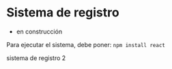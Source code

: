 <h1>Sistema de registro</h1>

- en construcción

Para ejecutar el sistema, debe poner:
```npm install react```

sistema de registro 2
